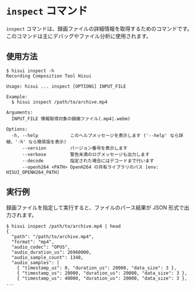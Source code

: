 # `inspect` コマンド

`inspect` コマンドは、録画ファイルの詳細情報を取得するためのコマンドです。
このコマンドは主にデバッグやファイル分析に使用されます。

## 使用方法

```console
$ hisui inspect -h
Recording Composition Tool Hisui

Usage: hisui ... inspect [OPTIONS] INPUT_FILE

Example:
  $ hisui inspect /path/to/archive.mp4

Arguments:
  INPUT_FILE 情報取得対象の録画ファイル(.mp4|.webm)

Options:
  -h, --help            このヘルプメッセージを表示します ('--help' なら詳細、'-h' なら簡易版を表示)
      --version         バージョン番号を表示します
      --verbose         警告未満のログメッセージも出力します
      --decode          指定された場合にはデコードまで行います
      --openh264 <PATH> OpenH264 の共有ライブラリのパス [env: HISUI_OPENH264_PATH]
```

## 実行例

録画ファイルを指定して実行すると、ファイルのパース結果が JSON 形式で出力されます。

```
$ hisui inspect /path/to/archive.mp4 | head
{
  "path": "/path/to/archive.mp4",
  "format": "mp4",
  "audio_codec": "OPUS",
  "audio_duration_us": 26960000,
  "audio_sample_count": 1348,
  "audio_samples": [
    { "timestamp_us": 0, "duration_us": 20000, "data_size": 3 },
    { "timestamp_us": 20000, "duration_us": 20000, "data_size": 3 },
    { "timestamp_us": 40000, "duration_us": 20000, "data_size": 3 },
...
```
